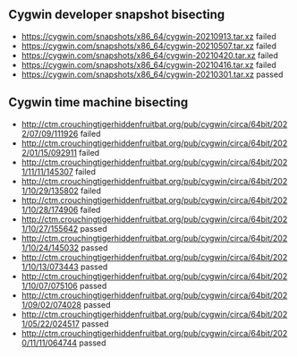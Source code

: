 ## Cygwin developer snapshot bisecting

- https://cygwin.com/snapshots/x86_64/cygwin-20210913.tar.xz failed
- https://cygwin.com/snapshots/x86_64/cygwin-20210507.tar.xz failed
- https://cygwin.com/snapshots/x86_64/cygwin-20210420.tar.xz failed
- https://cygwin.com/snapshots/x86_64/cygwin-20210416.tar.xz failed
- https://cygwin.com/snapshots/x86_64/cygwin-20210301.tar.xz passed

## Cygwin time machine bisecting

- http://ctm.crouchingtigerhiddenfruitbat.org/pub/cygwin/circa/64bit/2022/07/09/111926 failed
- http://ctm.crouchingtigerhiddenfruitbat.org/pub/cygwin/circa/64bit/2022/01/15/092911 failed
- http://ctm.crouchingtigerhiddenfruitbat.org/pub/cygwin/circa/64bit/2021/11/11/145307 failed
- http://ctm.crouchingtigerhiddenfruitbat.org/pub/cygwin/circa/64bit/2021/10/29/135802 failed
- http://ctm.crouchingtigerhiddenfruitbat.org/pub/cygwin/circa/64bit/2021/10/28/174906 failed
- http://ctm.crouchingtigerhiddenfruitbat.org/pub/cygwin/circa/64bit/2021/10/27/155642 passed
- http://ctm.crouchingtigerhiddenfruitbat.org/pub/cygwin/circa/64bit/2021/10/24/145032 passed
- http://ctm.crouchingtigerhiddenfruitbat.org/pub/cygwin/circa/64bit/2021/10/13/073443 passed
- http://ctm.crouchingtigerhiddenfruitbat.org/pub/cygwin/circa/64bit/2021/10/07/075106 passed
- http://ctm.crouchingtigerhiddenfruitbat.org/pub/cygwin/circa/64bit/2021/09/02/074028 passed
- http://ctm.crouchingtigerhiddenfruitbat.org/pub/cygwin/circa/64bit/2021/05/22/024517 passed
- http://ctm.crouchingtigerhiddenfruitbat.org/pub/cygwin/circa/64bit/2020/11/11/064744 passed
